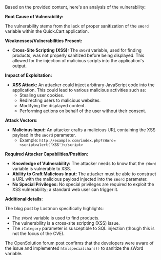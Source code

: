 Based on the provided content, here's an analysis of the vulnerability:

**Root Cause of Vulnerability:**

The vulnerability stems from the lack of proper sanitization of the `sWord` variable within the Quick.Cart application.

**Weaknesses/Vulnerabilities Present:**

*   **Cross-Site Scripting (XSS):** The `sWord` variable, used for finding products, was not properly sanitized before being displayed. This allowed for the injection of malicious scripts into the application's output.

**Impact of Exploitation:**

*   **XSS Attack:** An attacker could inject arbitrary JavaScript code into the application. This could lead to various malicious activities such as:
    *   Stealing user cookies.
    *   Redirecting users to malicious websites.
    *   Modifying the displayed content.
    *   Performing actions on behalf of the user without their consent.

**Attack Vectors:**

*   **Malicious Input:** An attacker crafts a malicious URL containing the XSS payload in the `sWord` parameter.
    *   Example: `http://example.com/index.php?sWord=<script>alert('XSS')</script>`

**Required Attacker Capabilities/Position:**

*   **Knowledge of Vulnerability:** The attacker needs to know that the `sWord` variable is vulnerable to XSS.
*   **Ability to Craft Malicious Input:** The attacker must be able to construct a URL with the malicious payload injected into the `sWord` parameter.
*   **No Special Privileges:** No special privileges are required to exploit the XSS vulnerability; a standard web user can trigger it.

**Additional details:**

The blog post by Lostmon specifically highlights:

*   The `sWord` variable is used to find products.
*   The vulnerability is a cross-site scripting (XSS) issue.
*   The `iCategory` parameter is susceptible to SQL injection (though this is not the focus of the CVE).

The OpenSolution forum post confirms that the developers were aware of the issue and implemented `htmlspecialchars()` to sanitize the sWord variable.